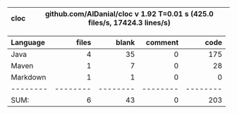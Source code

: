 

cloc|github.com/AlDanial/cloc v 1.92  T=0.01 s (425.0 files/s, 17424.3 lines/s)
--- | ---

Language|files|blank|comment|code
:-------|-------:|-------:|-------:|-------:
Java|4|35|0|175
Maven|1|7|0|28
Markdown|1|1|0|0
--------|--------|--------|--------|--------
SUM:|6|43|0|203
